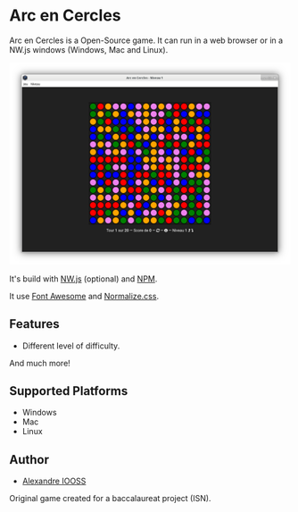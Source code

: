 # Arc en Cercles

Arc en Cercles is a Open-Source game. It can run in a web browser or in a NW.js windows (Windows, Mac and Linux).

![alt tag](https://raw.githubusercontent.com/erdnaxe/Arc_en_Cercles/master/docs/demo.png)

It's build with [NW.js](http://nwjs.io/) (optional) and [NPM](https://www.npmjs.com/).

It use [Font Awesome](http://fontawesome.io/) and [Normalize.css](https://necolas.github.io/normalize.css/).

## Features

- Different level of difficulty.

And much more!

## Supported Platforms

- Windows
- Mac
- Linux

## Author

- [Alexandre IOOSS](https://github.com/erdnaxe)

Original game created for a baccalaureat project (ISN).